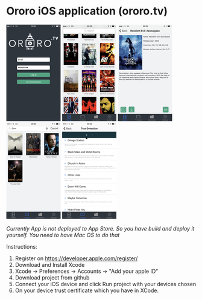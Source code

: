 # Ororo iOS application (ororo.tv)

![Alt text](/screenshots/1.png?raw=250x)
![Alt text](/screenshots/2.png?raw=250x)
![Alt text](/screenshots/3.png?raw=250x)
![Alt text](/screenshots/4.png?raw=250x)
![Alt text](/screenshots/5.png?raw=250x)

*Currently App is not deployed to App Store. So you have build and deploy it yourself.*
*You need to have Mac OS to do that*

Instructions: 
  1. Register on https://developer.apple.com/register/
  2. Download and Install Xcode
  3. Xcode -> Preferences -> Accounts -> "Add your apple ID"
  4. Download project from github
  5. Connect your iOS device and click Run project with your devices chosen
  6. On your device trust certificate which you have in XCode.
